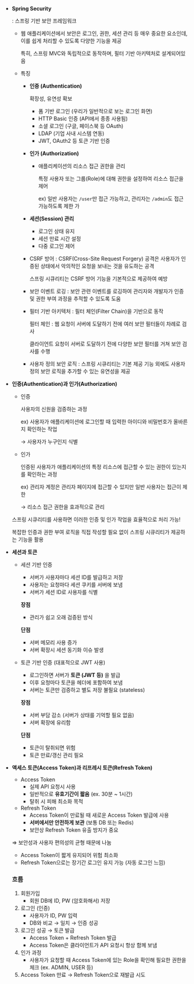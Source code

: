 - **Spring Security**
    
    : 스프링 기반 보안 프레임워크
    
    - 웹 애플리케이션에서 보안은 로그인, 권한, 세션 관리 등 매우 중요한 요소인데, 이를 쉽게 처리할 수 있도록 다양한 기능을 제공
        
        특히, 스프링 MVC와 독립적으로 동작하며, 필터 기반 아키텍처로 설계되어있음
        
    - 특징
        - **인증 (Authentication)**
            
            확장성, 유연성 확보
            
            - 폼 기반 로그인 (우리가 일반적으로 보는 로그인 화면)
            - HTTP Basic 인증 (API에서 종종 사용됨)
            - 소셜 로그인 (구글, 페이스북 등 OAuth)
            - LDAP (기업 사내 시스템 연동)
            - JWT, OAuth2 등 토큰 기반 인증
        - **인가 (Authorization)**
            - 애플리케이션의 리소스 접근 권한을 관리
                
                특정 사용자 또는 그룹(Role)에 대해 권한을 설정하여 리소스 접근을 제어
                
                ex) 일반 사용자는 `/user`만 접근 가능하고, 관리자는 `/admin`도 접근 가능하도록 제한 가
                
        - **세션(Session) 관리**
            - 로그인 상태 유지
            - 세션 만료 시간 설정
            - 다중 로그인 제어
        - CSRF 방어 : CSRF(Cross-Site Request Forgery) 공격은 사용자가 인증된 상태에서 악의적인 요청을 보내는 것을 유도하는 공격
            
            스프링 시큐리티는 CSRF 방어 기능을 기본적으로 제공하여 예방
            
        - 보안 이벤트 로깅 : 보안 관련 이벤트를 로깅하여 관리자와 개발자가 인증 및 권한 부여 과정을 추적할 수 있도록 도움
        - 필터 기반 아키텍처 : 필터 체인(Filter Chain)을 기반으로 동작
            
            필터 체인 : 웹 요청이 서버에 도달하기 전에 여러 보안 필터들이 차례로 검사
            
            클라이언트 요청이 서버로 도달하기 전에 다양한 보안 필터를 거쳐 보안 검사를 수행
            
        - 사용자 정의 보안 로직 : 스프링 시큐리티는 기본 제공 기능 외에도 사용자 정의 보안 로직을 추가할 수 있는 유연성을 제공
- **인증(Authentication)과 인가(Authorization)**
    - 인증
        
        사용자의 신원을 검증하는 과정
        
        ex) 사용자가 애플리케이션에 로그인할 때 입력한 아이디와 비밀번호가 올바른지 확인하는 작업
        
        → 사용자가 누구인지 식별
        
    - 인가
        
        인증된 사용자가 애플리케이션의 특정 리소스에 접근할 수 있는 권한이 있는지를 확인하는 과정
        
        ex) 관리자 계정은 관리자 페이지에 접근할 수 있지만 일반 사용자는 접근이 제한
        
        → 리소스 접근 권한을 효과적으로 관리
        
    
    스프링 시큐리티를 사용하면 이러한 인증 및 인가 작업을 효율적으로 처리 가능!
    
    복잡한 인증과 권한 부여 로직을 직접 작성할 필요 없이 스프링 시큐리티가 제공하는 기능을 활용
    
- **세션과 토큰**
    - 세션 기반 인증
        - 서버가 사용자마다 세션 ID를 발급하고 저장
        - 사용자는 요청마다 세션 쿠키를 서버에 보냄
        - 서버가 세션 ID로 사용자를 식별
        
        **장점**
        
        - 관리가 쉽고 오래 검증된 방식
        
        **단점**
        
        - 서버 메모리 사용 증가
        - 서버 확장시 세션 동기화 이슈 발생
    - 토큰 기반 인증 (대표적으로 JWT 사용)
        - 로그인하면 서버가 **토큰 (JWT 등)** 을 발급
        - 이후 요청마다 토큰을 헤더에 포함하여 보냄
        - 서버는 토큰만 검증하고 별도 저장 불필요 (stateless)
        
        **장점**
        
        - 서버 부담 감소 (서버가 상태를 기억할 필요 없음)
        - 서버 확장에 유리함
        
        **단점**
        
        - 토큰이 탈취되면 위험
        - 토큰 만료/갱신 관리 필요
- **액세스 토큰(Access Token)과 리프레시 토큰(Refresh Token)**
    - Access Token
        - 실제 API 요청시 사용
        - 일반적으로 **유효기간이 짧음** (ex. 30분 ~ 1시간)
        - 탈취 시 피해 최소화 목적
    - Refresh Token
        - Access Token이 만료될 때 새로운 Access Token 발급에 사용
        - **서버에서만 안전하게 보관** (보통 DB 또는 Redis)
        - 보안상 Refresh Token 유출 방지가 중요
    
    ⇒ 보안성과 사용자 편의성의 균형 때문에 나눔
    
    - Access Token이 짧게 유지되어 위험 최소화
    - Refresh Token으로는 장기간 로그인 유지 가능 (자동 로그인 느낌)
    
    ### 흐름
    
    1. 회원가입
        - 회원 DB에 ID, PW (암호화해서) 저장
    2. 로그인 (인증)
        - 사용자가 ID, PW 입력
        - DB와 비교 → 일치 → 인증 성공
    3. 로그인 성공 → 토큰 발급
        - Access Token + Refresh Token 발급
        - Access Token은 클라이언트가 API 요청시 항상 함께 보냄
    4. 인가 과정
        - 사용자가 요청할 때 Access Token에 있는 Role을 확인해 필요한 권한을 체크 (ex. ADMIN, USER 등)
    5. Access Token 만료 → Refresh Token으로 재발급 시도